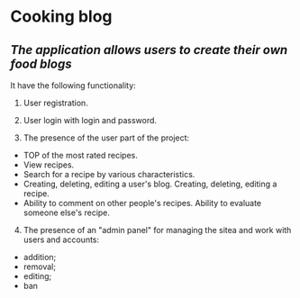 # Cooking blog 

## _The application allows users to create their own food blogs_

It have the following functionality:

1. User registration.

2. User login with login and password.

3. The presence of the user part of the project:

 - TOP of the most rated recipes.
 - View recipes.
 - Search for a recipe by various characteristics.
 - Creating, deleting, editing a user's blog. Creating, deleting, editing a recipe.
 - Ability to comment on other people's recipes. Ability to evaluate someone else's recipe.
  
4. The presence of an "admin panel" for managing the sitea and work with users and accounts:
  
 - addition;
 - removal;
 - editing;
 - ban
    
